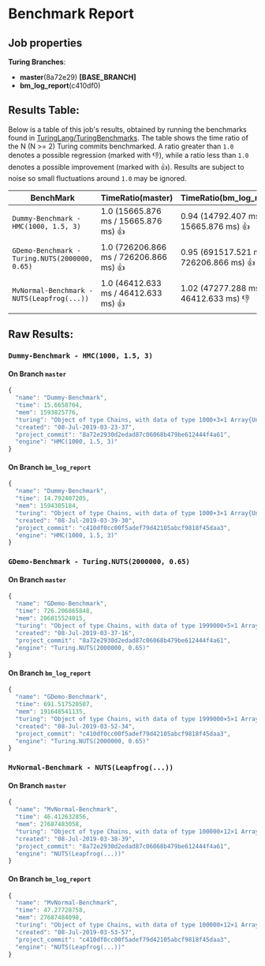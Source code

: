# Benchmark Report

## Job properties

**Turing Branches**:
- **master**(8a72e29) **[BASE_BRANCH]**
- **bm_log_report**(c410df0) 

## Results Table:

Below is a table of this job's results, obtained by running the
benchmarks found in
[TuringLang/TuringBenchmarks](https://github.com/TuringLang/TuringBenchmarks). The
table shows the time ratio of the N (N >= 2) Turing commits
benchmarked. A ratio greater than `1.0` denotes a possible regression
(marked with :-1:), while a ratio less than `1.0` denotes a possible
improvement (marked with :+1:). Results are subject to
noise so small fluctuations around `1.0` may be ignored.

| BenchMark    |  TimeRatio(master) |  TimeRatio(bm_log_report) | 
| -----------  |  ----------------------- |  ----------------------- | 
| `Dummy-Benchmark - HMC(1000, 1.5, 3)` |  1.0 (15665.876 ms / 15665.876 ms) :+1: |  0.94 (14792.407 ms / 15665.876 ms) :+1: | 
| `GDemo-Benchmark - Turing.NUTS(2000000, 0.65)` |  1.0 (726206.866 ms / 726206.866 ms) :+1: |  0.95 (691517.521 ms / 726206.866 ms) :+1: | 
| `MvNormal-Benchmark - NUTS(Leapfrog(...))` |  1.0 (46412.633 ms / 46412.633 ms) :+1: |  1.02 (47277.288 ms / 46412.633 ms) :-1: | 

## Raw Results:

### `Dummy-Benchmark - HMC(1000, 1.5, 3)`
#### On Branch `master`
```javascript
{
  "name": "Dummy-Benchmark",
  "time": 15.6658764,
  "mem": 1593825776,
  "turing": "Object of type Chains, with data of type 1000×3×1 Array{Union{Missing, Float64},3}\n\nLog evidence      = 0.0\nIterations        = 1:1000\nThinning interval = 1\nChains            = 1\nSamples per chain = 1000\ninternals         = eval_num, lp\nparameters        = p\n\nparameters\n   Mean    SD   Naive SE  MCSE    ESS  \np 0.7131 0.1276    0.004 0.0226 31.7958\n\n",
  "created": "08-Jul-2019-03-23-37",
  "project_commit": "8a72e2930d2edad87c06068b479be612444f4a61",
  "engine": "HMC(1000, 1.5, 3)"
}

```

#### On Branch `bm_log_report`
```javascript
{
  "name": "Dummy-Benchmark",
  "time": 14.792407205,
  "mem": 1594305184,
  "turing": "Object of type Chains, with data of type 1000×3×1 Array{Union{Missing, Float64},3}\n\nLog evidence      = 0.0\nIterations        = 1:1000\nThinning interval = 1\nChains            = 1\nSamples per chain = 1000\ninternals         = eval_num, lp\nparameters        = p\n\nparameters\n   Mean    SD   Naive SE  MCSE    ESS  \np 0.7153 0.1222   0.0039 0.0133 84.0082\n\n",
  "created": "08-Jul-2019-03-39-30",
  "project_commit": "c410df0cc00f5adef79d42105abcf9818f45daa3",
  "engine": "HMC(1000, 1.5, 3)"
}

```

### `GDemo-Benchmark - Turing.NUTS(2000000, 0.65)`
#### On Branch `master`
```javascript
{
  "name": "GDemo-Benchmark",
  "time": 726.206865848,
  "mem": 206815524015,
  "turing": "Object of type Chains, with data of type 1999000×5×1 Array{Union{Missing, Float64},3}\n\nLog evidence      = 0.0\nIterations        = 1:1999000\nThinning interval = 1\nChains            = 1\nSamples per chain = 1999000\ninternals         = eval_num, lf_eps, lp\nparameters        = m, s\n\nparameters\n   Mean    SD   Naive SE  MCSE        ESS     \nm 1.1647 0.7839   0.0006 0.0013 3.71993462×10⁵\ns 1.9692 2.3131   0.0016 0.0047 2.44209715×10⁵\n\n",
  "created": "08-Jul-2019-03-37-16",
  "project_commit": "8a72e2930d2edad87c06068b479be612444f4a61",
  "engine": "Turing.NUTS(2000000, 0.65)"
}

```

#### On Branch `bm_log_report`
```javascript
{
  "name": "GDemo-Benchmark",
  "time": 691.517520507,
  "mem": 191648541135,
  "turing": "Object of type Chains, with data of type 1999000×5×1 Array{Union{Missing, Float64},3}\n\nLog evidence      = 0.0\nIterations        = 1:1999000\nThinning interval = 1\nChains            = 1\nSamples per chain = 1999000\ninternals         = eval_num, lf_eps, lp\nparameters        = m, s\n\nparameters\n   Mean    SD   Naive SE  MCSE        ESS     \nm 1.1638 0.7897   0.0006 0.0013 3.88047478×10⁵\ns 1.9845 1.8130   0.0013 0.0027  4.5273101×10⁵\n\n",
  "created": "08-Jul-2019-03-52-34",
  "project_commit": "c410df0cc00f5adef79d42105abcf9818f45daa3",
  "engine": "Turing.NUTS(2000000, 0.65)"
}

```

### `MvNormal-Benchmark - NUTS(Leapfrog(...))`
#### On Branch `master`
```javascript
{
  "name": "MvNormal-Benchmark",
  "time": 46.412632856,
  "mem": 27687483058,
  "turing": "Object of type Chains, with data of type 100000×12×1 Array{Union{Missing, Float64},3}\n\nLog evidence      = 0.0\nIterations        = 1:100000\nThinning interval = 1\nChains            = 1\nSamples per chain = 100000\ninternals         = eval_num, lp\nparameters        = θ[8], θ[9], θ[1], θ[3], θ[5], θ[2], θ[7], θ[10], θ[4], θ[6]\n\nparameters\n        Mean    SD   Naive SE  MCSE     ESS   \n θ[1]  0.0199 1.0009   0.0032 0.0123 6624.3372\n θ[2]  0.0244 0.9988   0.0032 0.0116 7392.7440\n θ[3] -0.0097 0.9997   0.0032 0.0117 7291.0513\n θ[4] -0.0169 1.0024   0.0032 0.0121 6900.2916\n θ[5] -0.0045 0.9880   0.0031 0.0118 6953.0102\n θ[6] -0.0154 0.9934   0.0031 0.0115 7409.1633\n θ[7] -0.0004 0.",
  "created": "08-Jul-2019-03-38-39",
  "project_commit": "8a72e2930d2edad87c06068b479be612444f4a61",
  "engine": "NUTS(Leapfrog(...))"
}

```

#### On Branch `bm_log_report`
```javascript
{
  "name": "MvNormal-Benchmark",
  "time": 47.27728758,
  "mem": 27687484098,
  "turing": "Object of type Chains, with data of type 100000×12×1 Array{Union{Missing, Float64},3}\n\nLog evidence      = 0.0\nIterations        = 1:100000\nThinning interval = 1\nChains            = 1\nSamples per chain = 100000\ninternals         = eval_num, lp\nparameters        = θ[8], θ[9], θ[1], θ[3], θ[5], θ[2], θ[7], θ[10], θ[4], θ[6]\n\nparameters\n        Mean    SD   Naive SE  MCSE     ESS   \n θ[1]  0.0054 0.9946   0.0031 0.0116 7410.4947\n θ[2] -0.0018 1.0020   0.0032 0.0121 6901.0164\n θ[3]  0.0039 1.0182   0.0032 0.0120 7148.0613\n θ[4] -0.0079 0.9975   0.0032 0.0115 7555.3972\n θ[5] -0.0033 0.9915   0.0031 0.0117 7209.6630\n θ[6] -0.0060 1.0012   0.0032 0.0118 7227.7947\n θ[7] -0.0214 1.",
  "created": "08-Jul-2019-03-53-57",
  "project_commit": "c410df0cc00f5adef79d42105abcf9818f45daa3",
  "engine": "NUTS(Leapfrog(...))"
}

```


